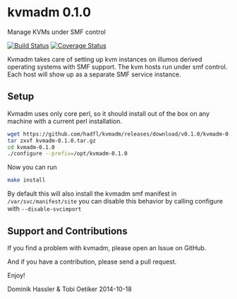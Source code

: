 kvmadm 0.1.0
============
Manage KVMs under SMF control

[![Build Status](https://travis-ci.org/hadfl/kvmadm.svg?branch=master)](https://travis-ci.org/hadfl/kvmadm)
[![Coverage Status](https://img.shields.io/coveralls/hadfl/kvmadm.svg)](https://coveralls.io/r/hadfl/kvmadm?branch=master)

Kvmadm takes care of setting up kvm instances on illumos derived operating
systems with SMF support.  The kvm hosts run under smf control.  Each host
will show up as a separate SMF service instance.

Setup
-----

Kvmadm uses only core perl, so it should install out of the box on any machine with a current perl installation.

```sh
wget https://github.com/hadfl/kvmadm/releases/download/v0.1.0/kvmadm-0.1.0.tar.gz
tar zxvf kvmadm-0.1.0.tar.gz
cd kvmadm-0.1.0
./configure --prefix=/opt/kvmadm-0.1.0 
```

Now you can run

```sh
make install
```

By default this will also install the kvmadm smf manifest in
```/var/svc/manifest/site``` you can disable this behavior by calling
configure with ```--disable-svcimport``` 

Support and Contributions
-------------------------
If you find a problem with kvmadm, please open an Issue on GitHub.

And if you have a contribution, please send a pull request.

Enjoy!

Dominik Hassler & Tobi Oetiker
2014-10-18
